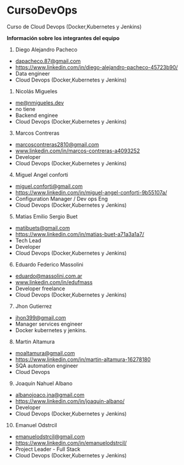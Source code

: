 # CursoDevOps
Curso de Cloud Devops (Docker,Kubernetes y Jenkins) 

**Información sobre los integrantes del equipo**

1. Diego Alejandro Pacheco
- dapacheco.87@gmail.com
- https://www.linkedin.com/in/diego-alejandro-pacheco-45723b90/
- Data engineer
- Cloud Devops (Docker,Kubernetes y Jenkins)

1. Nicolás Migueles
- me@nmigueles.dev
- no tiene
- Backend enginee
- Cloud Devops (Docker,Kubernetes y Jenkins)

3. Marcos Contreras
- marcoscontreras2810@gmail.com
- www.linkedin.com/in/marcos-contreras-a4093252 
- Developer
- Cloud Devops (Docker,Kubernetes y Jenkins)

4. Miguel Angel conforti
- miguel.conforti@gmail.com
- https://www.linkedin.com/in/miguel-angel-conforti-9b55107a/
- Configuration Manager / Dev ops Eng
- Cloud Devops (Docker,Kubernetes y Jenkins)

5. Matias Emilio Sergio Buet
- matibuets@gmail.com
- https://www.linkedin.com/in/matias-buet-a71a3a1a7/
- Tech Lead
- Developer
- Cloud Devops (Docker,Kubernetes y Jenkins)

6. Eduardo Federico Massolini
- eduardo@massolini.com.ar 
- www.linkedin.com/in/edufmass
- Developer freelance
- Cloud Devops (Docker,Kubernetes y Jenkins)

7. Jhon Gutierrez
- jhon399@gmail.com
- Manager services engineer
- Docker kubernetes y jenkins.

8. Martin Altamura 
- moaltamura@gmail.com 
- https://www.linkedin.com/in/martin-altamura-16278180 
- SQA automation engineer   
- Cloud Devops

9. Joaquín Nahuel Albano
- albanojoaco.jna@gmail.com
- https://www.linkedin.com/in/joaquin-albano/
- Developer
- Cloud Devops (Docker,Kubernetes y Jenkins)

10. Emanuel Odstrcil
- emanuelodstrcil@gmail.com
- https://www.linkedin.com/in/emanuelodstrcil/
- Project Leader - Full Stack
- Cloud Devops (Docker,Kubernetes y Jenkins)

